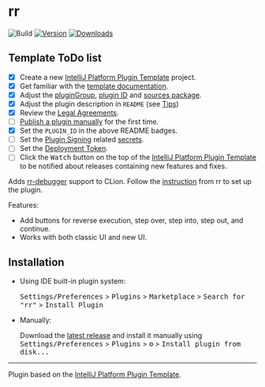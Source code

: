 # rr

![Build](https://github.com/zerolfx/rr/workflows/Build/badge.svg)
[![Version](https://img.shields.io/jetbrains/plugin/v/me.zerol.me.svg)](https://plugins.jetbrains.com/plugin/me.zerol.me)
[![Downloads](https://img.shields.io/jetbrains/plugin/d/me.zerol.me.svg)](https://plugins.jetbrains.com/plugin/me.zerol.me)

## Template ToDo list
- [x] Create a new [IntelliJ Platform Plugin Template][template] project.
- [X] Get familiar with the [template documentation][template].
- [X] Adjust the [pluginGroup](./gradle.properties), [plugin ID](./src/main/resources/META-INF/plugin.xml) and [sources package](./src/main/kotlin).
- [X] Adjust the plugin description in `README` (see [Tips][docs:plugin-description])
- [X] Review the [Legal Agreements](https://plugins.jetbrains.com/docs/marketplace/legal-agreements.html?from=IJPluginTemplate).
- [ ] [Publish a plugin manually](https://plugins.jetbrains.com/docs/intellij/publishing-plugin.html?from=IJPluginTemplate) for the first time.
- [X] Set the `PLUGIN_ID` in the above README badges.
- [ ] Set the [Plugin Signing](https://plugins.jetbrains.com/docs/intellij/plugin-signing.html?from=IJPluginTemplate) related [secrets](https://github.com/JetBrains/intellij-platform-plugin-template#environment-variables).
- [ ] Set the [Deployment Token](https://plugins.jetbrains.com/docs/marketplace/plugin-upload.html?from=IJPluginTemplate).
- [ ] Click the <kbd>Watch</kbd> button on the top of the [IntelliJ Platform Plugin Template][template] to be notified about releases containing new features and fixes.

<!-- Plugin description -->
Adds [rr-debugger](https://rr-project.org/) support to CLion. 
Follow the [instruction](https://github.com/rr-debugger/rr/wiki/Using-rr-in-an-IDE#setting-up-clion) from rr to set up the plugin.

Features:
- Add buttons for reverse execution, step over, step into, step out, and continue.
- Works with both classic UI and new UI.
<!-- Plugin description end -->

## Installation

- Using IDE built-in plugin system:
  
  <kbd>Settings/Preferences</kbd> > <kbd>Plugins</kbd> > <kbd>Marketplace</kbd> > <kbd>Search for "rr"</kbd> >
  <kbd>Install Plugin</kbd>
  
- Manually:

  Download the [latest release](https://github.com/zerolfx/rr/releases/latest) and install it manually using
  <kbd>Settings/Preferences</kbd> > <kbd>Plugins</kbd> > <kbd>⚙️</kbd> > <kbd>Install plugin from disk...</kbd>


---
Plugin based on the [IntelliJ Platform Plugin Template][template].

[template]: https://github.com/JetBrains/intellij-platform-plugin-template
[docs:plugin-description]: https://plugins.jetbrains.com/docs/intellij/plugin-user-experience.html#plugin-description-and-presentation